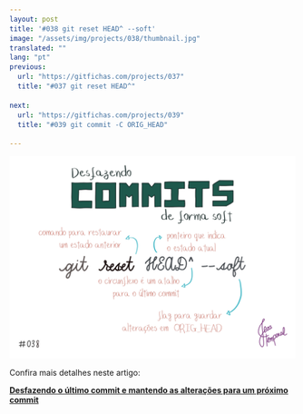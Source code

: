 ```yaml
---
layout: post
title: '#038 git reset HEAD^ --soft'
image: "/assets/img/projects/038/thumbnail.jpg"
translated: ""
lang: "pt"
previous:
  url: "https://gitfichas.com/projects/037"
  title: "#037 git reset HEAD^"

next:
  url: "https://gitfichas.com/projects/039"
  title: "#039 git commit -C ORIG_HEAD"

---
```


<img alt="Se você precisa desfazer um commit mas manter as alterações correspondentes use comando git reset HEAD^ --soft" src="/assets/img/projects/038/full.jpg">

Confira mais detalhes neste artigo:

<a href="https://jtemporal.com/desfazendo-o-ultimo-commit-e-reaproveitando-a-mensagem/">
  <strong>Desfazendo o último commit e mantendo as alterações para um próximo commit</strong>
</a>
